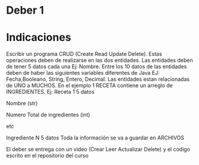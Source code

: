 # Deber 1

# Indicaciones
Escribir un programa CRUD (Create Read Update Delete). Estas operaciones deben de realizarse en las dos entidades. Las
entidades deben de tener 5 datos cada una Ej: Nombre. Entre los 10 datos de las entidades deben de haber las siguientes
variables diferentes de Java EJ: Fecha,Booleano, String, Entero, Decimal. Las entidades estan relacionadas de UNO a
MUCHOS. En el ejemplo 1 RECETA contiene un arreglo de INGREDIENTES.
Ej:
Receta 1
5 datos

Nombre (str)

Numero Total de ingredientes (int)

etc

Ingrediente N
5 datos
Toda la información se va a guardar en ARCHIVOS

El deber se entrega con un video (Crear Leer Actualizar Delete) y el codigo escrito en el repositorio del curso

